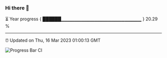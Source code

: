 ### Hi there 👋

⏳ Year progress { ██████▁▁▁▁▁▁▁▁▁▁▁▁▁▁▁▁▁▁▁▁▁▁▁▁ } 20.29 %

---

⏰ Updated on Thu, 16 Mar 2023 01:00:13 GMT

![Progress Bar CI](https://github.com/liununu/liununu/workflows/Progress%20Bar%20CI/badge.svg)
